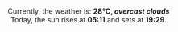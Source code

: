 <p  align="center"><br/>Currently, the weather is: <b> 28°C, <i>overcast clouds</i></b></br>Today, the sun rises at <b>05:11</b> and sets at <b>19:29</b>.</p>